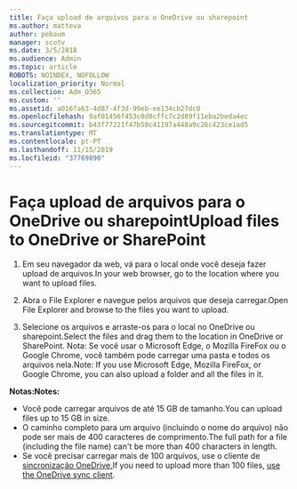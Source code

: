 ```yaml
---
title: Faça upload de arquivos para o OneDrive ou sharepoint
ms.author: matteva
author: pebaum
manager: scotv
ms.date: 3/5/2018
ms.audience: Admin
ms.topic: article
ROBOTS: NOINDEX, NOFOLLOW
localization_priority: Normal
ms.collection: Adm_O365
ms.custom: ''
ms.assetid: a016fa63-4d87-4f3d-99eb-ee134cb27dc0
ms.openlocfilehash: 9af01456f453c0d0cffc7c2d89f11eba2beda4ec
ms.sourcegitcommit: b43f77221f47b50c41197a448a9c26c423ce1ad5
ms.translationtype: MT
ms.contentlocale: pt-PT
ms.lasthandoff: 11/15/2019
ms.locfileid: "37769890"
---
```

# <a name="upload-files-to-onedrive-or-sharepoint"></a><span data-ttu-id="38df6-102">Faça upload de arquivos para o OneDrive ou sharepoint</span><span class="sxs-lookup"><span data-stu-id="38df6-102">Upload files to OneDrive or SharePoint</span></span>

1. <span data-ttu-id="38df6-103">Em seu navegador da web, vá para o local onde você deseja fazer upload de arquivos.</span><span class="sxs-lookup"><span data-stu-id="38df6-103">In your web browser, go to the location where you want to upload files.</span></span>
    
2. <span data-ttu-id="38df6-104">Abra o File Explorer e navegue pelos arquivos que deseja carregar.</span><span class="sxs-lookup"><span data-stu-id="38df6-104">Open File Explorer and browse to the files you want to upload.</span></span>
    
3. <span data-ttu-id="38df6-105">Selecione os arquivos e arraste-os para o local no OneDrive ou sharepoint.</span><span class="sxs-lookup"><span data-stu-id="38df6-105">Select the files and drag them to the location in OneDrive or SharePoint.</span></span> <span data-ttu-id="38df6-106">Nota: Se você usar o Microsoft Edge, o Mozilla FireFox ou o Google Chrome, você também pode carregar uma pasta e todos os arquivos nela.</span><span class="sxs-lookup"><span data-stu-id="38df6-106">Note: If you use Microsoft Edge, Mozilla FireFox, or Google Chrome, you can also upload a folder and all the files in it.</span></span>
    
<span data-ttu-id="38df6-107">**Notas:**</span><span class="sxs-lookup"><span data-stu-id="38df6-107">**Notes:**</span></span>
- <span data-ttu-id="38df6-108">Você pode carregar arquivos de até 15 GB de tamanho.</span><span class="sxs-lookup"><span data-stu-id="38df6-108">You can upload files up to 15 GB in size.</span></span> 
- <span data-ttu-id="38df6-109">O caminho completo para um arquivo (incluindo o nome do arquivo) não pode ser mais de 400 caracteres de comprimento.</span><span class="sxs-lookup"><span data-stu-id="38df6-109">The full path for a file (including the file name) can't be more than 400 characters in length.</span></span> 
- <span data-ttu-id="38df6-110">Se você precisar carregar mais de 100 arquivos, use o cliente de [sincronização OneDrive.](https://go.microsoft.com/fwlink/?linkid=866427)</span><span class="sxs-lookup"><span data-stu-id="38df6-110">If you need to upload more than 100 files, [use the OneDrive sync client](https://go.microsoft.com/fwlink/?linkid=866427).</span></span> 
  

